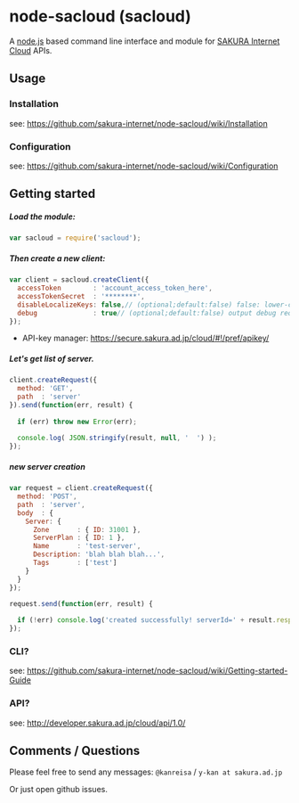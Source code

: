 node-sacloud (sacloud)
=====================

A [node.js](http://nodejs.org) based command line interface and module for [SAKURA Internet Cloud](http://cloud.sakura.ad.jp/) APIs.

## Usage

### Installation

see: https://github.com/sakura-internet/node-sacloud/wiki/Installation

### Configuration

see: https://github.com/sakura-internet/node-sacloud/wiki/Configuration

## Getting started

##### Load the module:

```javascript
var sacloud = require('sacloud');
```

##### Then create a new client:

```javascript
var client = sacloud.createClient({
  accessToken        : 'account_access_token_here',
  accessTokenSecret  : '********',
  disableLocalizeKeys: false,// (optional;default:false) false: lower-camelize the property names in response Object
  debug              : true// (optional;default:false) output debug requests to console.
});
```

* API-key manager: https://secure.sakura.ad.jp/cloud/#!/pref/apikey/

##### Let's get list of server.

```javascript
client.createRequest({
  method: 'GET',
  path  : 'server'
}).send(function(err, result) {
  
  if (err) throw new Error(err);
  
  console.log( JSON.stringify(result, null, '  ') );
});
```

##### new server creation

```javascript
var request = client.createRequest({
  method: 'POST',
  path  : 'server',
  body  : {
    Server: {
      Zone       : { ID: 31001 },
      ServerPlan : { ID: 1 },
      Name       : 'test-server',
      Description: 'blah blah blah...',
      Tags       : ['test']
    }
  }
});

request.send(function(err, result) {
  
  if (!err) console.log('created successfully! serverId=' + result.response.server.id);
});
```

### CLI?

see: https://github.com/sakura-internet/node-sacloud/wiki/Getting-started-Guide

### API?

see: http://developer.sakura.ad.jp/cloud/api/1.0/

## Comments / Questions

Please feel free to send any messages: ```@kanreisa``` / ```y-kan at sakura.ad.jp```

Or just open github issues.
